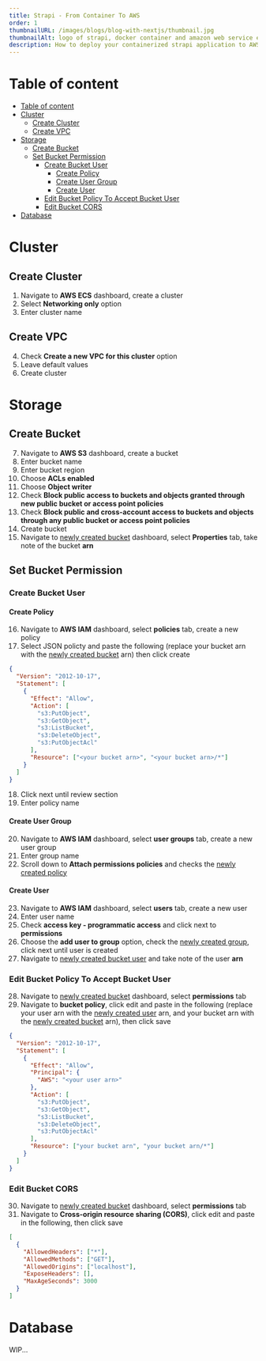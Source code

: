 ```yaml
---
title: Strapi - From Container To AWS
order: 1
thumbnailURL: /images/blogs/blog-with-nextjs/thumbnail.jpg
thumbnailAlt: logo of strapi, docker container and amazon web service elastic container service
description: How to deploy your containerized strapi application to AWS
---
```


# Table of content

- [Table of content](#table-of-content)
- [Cluster](#cluster)
  - [Create Cluster](#create-cluster)
  - [Create VPC](#create-vpc)
- [Storage](#storage)
  - [Create Bucket](#create-bucket)
  - [Set Bucket Permission](#set-bucket-permission)
    - [Create Bucket User](#create-bucket-user)
      - [Create Policy](#create-policy)
      - [Create User Group](#create-user-group)
      - [Create User](#create-user)
    - [Edit Bucket Policy To Accept Bucket User](#edit-bucket-policy-to-accept-bucket-user)
    - [Edit Bucket CORS](#edit-bucket-cors)
- [Database](#database)

# Cluster

## Create Cluster

1. Navigate to **AWS ECS** dashboard, create a cluster
2. Select **Networking only** option
3. Enter cluster name

## Create VPC

4. Check **Create a new VPC for this cluster** option
5. Leave default values
6. Create cluster

# Storage

## Create Bucket

7. Navigate to **AWS S3** dashboard, create a bucket
8. Enter bucket name
9. Enter bucket region
10. Choose **ACLs enabled**
11. Choose **Object writer**
12. Check **Block public access to buckets and objects granted through new public bucket or access point policies**
13. Check **Block public and cross-account access to buckets and objects through any public bucket or access point policies**
14. Create bucket
15. Navigate to [newly created bucket](#create-bucket) dashboard, select **Properties** tab, take note of the bucket **arn**

## Set Bucket Permission

### Create Bucket User

#### Create Policy

16. Navigate to **AWS IAM** dashboard, select **policies** tab, create a new policy
17. Select JSON policty and paste the following (replace your bucket arn with the [newly created bucket](#create-bucket) arn) then click create

```json
{
  "Version": "2012-10-17",
  "Statement": [
    {
      "Effect": "Allow",
      "Action": [
        "s3:PutObject",
        "s3:GetObject",
        "s3:ListBucket",
        "s3:DeleteObject",
        "s3:PutObjectAcl"
      ],
      "Resource": ["<your bucket arn>", "<your bucket arn>/*"]
    }
  ]
}
```

18. Click next until review section
19. Enter policy name

#### Create User Group

20. Navigate to **AWS IAM** dashboard, select **user groups** tab, create a new user group
21. Enter group name
22. Scroll down to **Attach permissions policies** and checks the [newly created policy](#create-policy)

#### Create User

23. Navigate to **AWS IAM** dashboard, select **users** tab, create a new user
24. Enter user name
25. Check **access key - programmatic access** and click next to **permissions**
26. Choose the **add user to group** option, check the [newly created group](#create-user-group), click next until user is created
27. Navigate to [newly created bucket user](#create-user) and take note of the user **arn**

### Edit Bucket Policy To Accept Bucket User

28. Navigate to [newly created bucket](#create-bucket) dashboard, select **permissions** tab
29. Navigate to **bucket policy**, click edit and paste in the following (replace your user arn with the [newly created user](#create-user) arn, and your bucket arn with the [newly created bucket](#create-bucket) arn), then click save

```json
{
  "Version": "2012-10-17",
  "Statement": [
    {
      "Effect": "Allow",
      "Principal": {
        "AWS": "<your user arn>"
      },
      "Action": [
        "s3:PutObject",
        "s3:GetObject",
        "s3:ListBucket",
        "s3:DeleteObject",
        "s3:PutObjectAcl"
      ],
      "Resource": ["your bucket arn", "your bucket arn/*"]
    }
  ]
}
```

### Edit Bucket CORS

30. Navigate to [newly created bucket](#create-bucket) dashboard, select **permissions** tab
31. Navigate to **Cross-origin resource sharing (CORS)**, click edit and paste in the following, then click save

```json
[
  {
    "AllowedHeaders": ["*"],
    "AllowedMethods": ["GET"],
    "AllowedOrigins": ["localhost"],
    "ExposeHeaders": [],
    "MaxAgeSeconds": 3000
  }
]
```

# Database

WIP...
